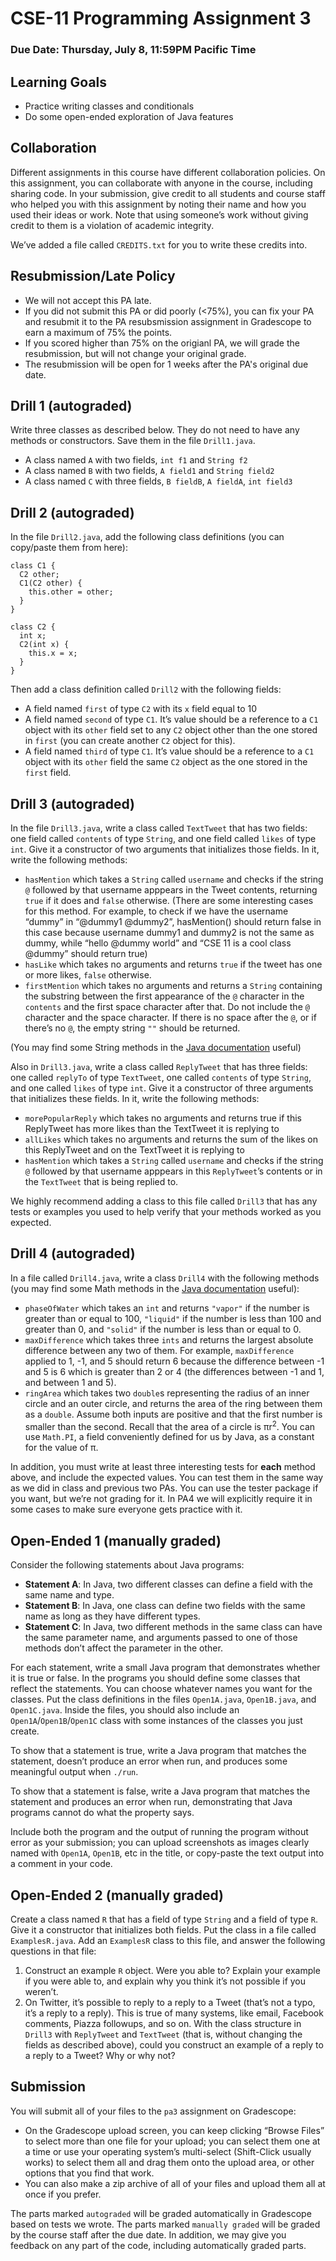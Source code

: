 # CSE-11 Programming Assignment 3
### Due Date: Thursday, July 8, 11:59PM Pacific Time
## Learning Goals
- Practice writing classes and conditionals
- Do some open-ended exploration of Java features

## Collaboration
Different assignments in this course have different collaboration policies. On this assignment, you can collaborate with anyone in the course, including sharing code. In your submission, give credit to all students and course staff who helped you with this assignment by noting their name and how you used their ideas or work. Note that using someone’s work without giving credit to them is a violation of academic integrity.

We’ve added a file called ```CREDITS.txt``` for you to write these credits into.

## Resubmission/Late Policy
- We will not accept this PA late.
- If you did not submit this PA or did poorly (<75%), you can fix your PA and resubmit it to the PA resubsmission assignment in Gradescope to earn a maximum of 75% the points.
- If you scored higher than 75% on the origianl PA, we will grade the resubmission, but will not change your original grade.
- The resubmission will be open for 1 weeks after the PA's original due date.

## Drill 1 (autograded)
Write three classes as described below. They do not need to have any methods or constructors. Save them in the file ```Drill1.java```.

- A class named ```A``` with two fields, ```int f1``` and ```String f2```
- A class named ```B``` with two fields, ```A field1``` and ```String field2```
- A class named ```C``` with three fields, ```B fieldB```, ```A fieldA```, ```int field3```

## Drill 2 (autograded)
In the file ```Drill2.java```, add the following class definitions (you can copy/paste them from here):

```
class C1 {
  C2 other;
  C1(C2 other) {
    this.other = other;
  }
}

class C2 {
  int x;
  C2(int x) {
    this.x = x;
  }
}
```
Then add a class definition called ```Drill2``` with the following fields:

- A field named ```first``` of type ```C2``` with its ```x``` field equal to 10
- A field named ```second``` of type ```C1```. It’s value should be a reference to a ```C1``` object with its ```other``` field set to any ```C2``` object other than the one stored in ```first``` (you can create another ```C2``` object for this).
- A field named ```third``` of type ```C1```. It’s value should be a reference to a ```C1``` object with its ```other``` field the same ```C2``` object as the one stored in the ```first``` field.

## Drill 3 (autograded)
In the file ```Drill3.java```, write a class called ```TextTweet``` that has two fields: one field called ```contents``` of type ```String```, and one field called ```likes``` of type ```int```. Give it a constructor of two arguments that initializes those fields. In it, write the following methods:

- ```hasMention``` which takes a ```String``` called ```username``` and checks if the string ```@``` followed by that username apppears in the Tweet contents, returning ```true``` if it does and ```false``` otherwise. (There are some interesting cases for this method. For example, to check if we have the username “dummy” in “@dummy1 @dummy2”, hasMention() should return false in this case because username dummy1 and dummy2 is not the same as dummy, while “hello @dummy world” and “CSE 11 is a cool class @dummy” should return true)
- ```hasLike``` which takes no arguments and returns ```true``` if the tweet has one or more likes, ```false``` otherwise.
- ```firstMention``` which takes no arguments and returns a ```String``` containing the substring between the first appearance of the ```@``` character in the ```contents``` and the first space character after that. Do not include the ```@``` character and the space character. If there is no space after the ```@```, or if there’s no ```@```, the empty string ```""``` should be returned.

(You may find some String methods in the [Java documentation](https://docs.oracle.com/en/java/javase/15/docs/api/java.base/java/lang/String.html#method.summary) useful)

Also in ```Drill3.java```, write a class called ```ReplyTweet``` that has three fields: one called ```replyTo``` of type ```TextTweet```, one called ```contents``` of type ```String```, and one called ```likes``` of type ```int```. Give it a constructor of three arguments that initializes these fields. In it, write the following methods:

- ```morePopularReply``` which takes no arguments and returns true if this ReplyTweet has more likes than the TextTweet it is replying to
- ```allLikes``` which takes no arguments and returns the sum of the likes on this ReplyTweet and on the TextTweet it is replying to
- ```hasMention``` which takes a ```String``` called ```username``` and checks if the string ```@``` followed by that username apppears in this ```ReplyTweet```’s contents or in the ```TextTweet``` that is being replied to.

We highly recommend adding a class to this file called ```Drill3``` that has any tests or examples you used to help verify that your methods worked as you expected.


## Drill 4 (autograded)
In a file called ```Drill4.java```, write a class ```Drill4``` with the following methods (you may find some Math methods in the [Java documentation](https://docs.oracle.com/en/java/javase/15/docs/api/java.base/java/lang/Math.html#method.summary) useful): 

- ```phaseOfWater``` which takes an ```int``` and returns ```"vapor"``` if the number is greater than or equal to 100, ```"liquid"``` if the number is less than 100 and greater than 0, and ```"solid"``` if the number is less than or equal to 0.
- ```maxDifference``` which takes three ```ints``` and returns the largest absolute difference between any two of them. For example, ```maxDifference``` applied to 1, -1, and 5 should return 6 because the difference between -1 and 5 is 6 which is greater than 2 or 4 (the differences between -1 and 1, and between 1 and 5). 
- ```ringArea``` which takes two ```double```s representing the radius of an inner circle and an outer circle, and returns the area of the ring between them as a ```double```. Assume both inputs are positive and that the first number is smaller than the second. Recall that the area of a circle is πr<sup>2</sup>. You can use ```Math.PI```, a field conveniently defined for us by Java, as a constant for the value of π.

In addition, you must write at least three interesting tests for **each** method above, and include the expected values. You can test them in the same way as we did in class and previous two PAs. You can use the tester package if you want, but we’re not grading for it. In PA4 we will explicitly require it in some cases to make sure everyone gets practice with it.



## Open-Ended 1 (manually graded)
Consider the following statements about Java programs:

- **Statement A**: In Java, two different classes can define a field with the same name and type.
- **Statement B**: In Java, one class can define two fields with the same name as long as they have different types.
- **Statement C**: In Java, two different methods in the same class can have the same parameter name, and arguments passed to one of those methods don’t affect the parameter in the other.

For each statement, write a small Java program that demonstrates whether it is true or false. In the programs you should define some classes that reflect the statements. You can choose whatever names you want for the classes. Put the class definitions in the files ```Open1A.java```, ```Open1B.java```, and ```Open1C.java```. Inside the files, you should also include an ```Open1A```/```Open1B```/```Open1C``` class with some instances of the classes you just create.

To show that a statement is true, write a Java program that matches the statement, doesn’t produce an error when run, and produces some meaningful output when ```./run```.

To show that a statement is false, write a Java program that matches the statement and produces an error when run, demonstrating that Java programs cannot do what the property says.

Include both the program and the output of running the program without error as your submission; you can upload screenshots as images clearly named with ```Open1A```, ```Open1B```, etc in the title, or copy-paste the text output into a comment in your code.

## Open-Ended 2 (manually graded)
Create a class named ```R``` that has a field of type ```String``` and a field of type ```R```. Give it a constructor that initializes both fields. Put the class in a file called ```ExamplesR.java```. Add an ```ExamplesR``` class to this file, and answer the following questions in that file:

1. Construct an example ```R``` object. Were you able to? Explain your example if you were able to, and explain why you think it’s not possible if you weren’t.
2. On Twitter, it’s possible to reply to a reply to a Tweet (that’s not a typo, it’s a reply to a reply). This is true of many systems, like email, Facebook comments, Piazza followups, and so on. With the class structure in ```Drill3``` with ```ReplyTweet``` and ```TextTweet``` (that is, without changing the fields as described above), could you construct an example of a reply to a reply to a Tweet? Why or why not?

## Submission
You will submit all of your files to the ```pa3``` assignment on Gradescope:

- On the Gradescope upload screen, you can keep clicking “Browse Files” to select more than one file for your upload; you can select them one at a time or use your operating system’s multi-select (Shift-Click usually works) to select them all and drag them onto the upload area, or other options that you find that work.
- You can also make a zip archive of all of your files and upload them all at once if you prefer.

The parts marked ```autograded``` will be graded automatically in Gradescope based on tests we wrote. The parts marked ```manually graded``` will be graded by the course staff after the due date. In addition, we may give you feedback on any part of the code, including automatically graded parts.

